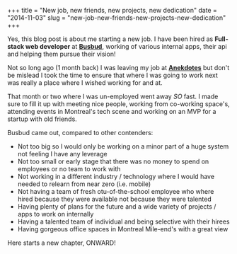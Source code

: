 +++
title = "New job, new friends, new projects, new dedication"
date = "2014-11-03"
slug = "new-job-new-friends-new-projects-new-dedication"
+++

Yes, this blog post is about me starting a new job. I have been hired as **Full-stack web developer** at **[Busbud](http://busbud.com/)**, working of various internal apps, their api and helping them pursue their vision!

Not so long ago (1 month back) I was leaving my job at **[Anekdotes](http://www.anekdotes.com)** but don't be mislead I took the time to ensure that where I was going to work next was really a place where I wished working for and at.

That month or two where I was un-employed went away _SO_ fast. I made sure to fill it up with meeting nice people, working from co-working space's, attending events in Montreal's tech scene and working on an MVP for a startup with old friends.

Busbud came out, compared to other contenders:

- Not too big so I would only be working on a minor part of a huge system not feeling I have any leverage
- Not too small or early stage that there was no money to spend on employees or no team to work with
- Not working in a different industry / technology where I would have needed to relearn from near zero (i.e. mobile)
- Not having a team of fresh otu-of-the-school employee who where hired because they were available not because they were talented
- Having plenty of plans for the future and a wide variety of projects / apps to work on internally
- Having a talented team of individual and being selective with their hirees
- Having gorgeous office spaces in Montreal Mile-end's with a great view

Here starts a new chapter, ONWARD!
